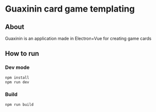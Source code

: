 # Guaxinin card game templating

## About
Guaxinin is an application made in Electron+Vue for creating game cards

## How to run

### Dev mode
``` bash
npm install
npm run dev
```

### Build
``` bash
npm run build
```